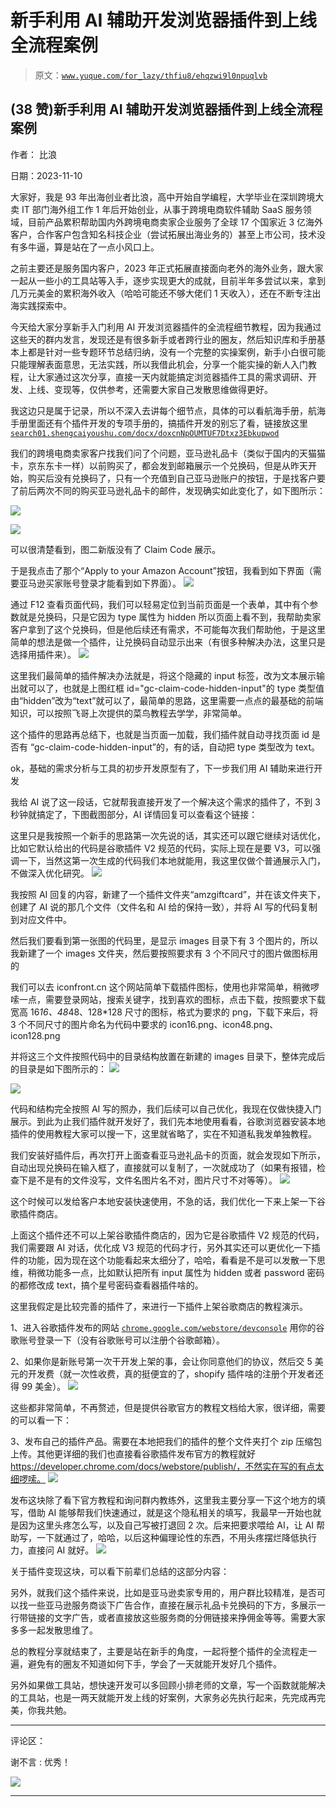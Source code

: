 # 新手利用 AI 辅助开发浏览器插件到上线全流程案例

> 原文：[`www.yuque.com/for_lazy/thfiu8/ehqzwi9l0npuqlvb`](https://www.yuque.com/for_lazy/thfiu8/ehqzwi9l0npuqlvb)

## (38 赞)新手利用 AI 辅助开发浏览器插件到上线全流程案例

作者： 比浪

日期：2023-11-10

大家好，我是 93 年出海创业者比浪，高中开始自学编程，大学毕业在深圳跨境大卖 IT 部门海外组工作 1 年后开始创业，从事于跨境电商软件辅助 SaaS 服务领域，目前产品累积帮助国内外跨境电商卖家企业服务了全球 17 个国家近 3 亿海外客户，合作客户包含知名科技企业（尝试拓展出海业务的）甚至上市公司，技术没有多牛逼，算是站在了一点小风口上。

之前主要还是服务国内客户，2023 年正式拓展直接面向老外的海外业务，跟大家一起从一些小的工具站等入手，逐步实现更大的成就，目前半年多尝试以来，拿到几万元美金的累积海外收入（哈哈可能还不够大佬们 1 天收入），还在不断专注出海实践探索中。

今天给大家分享新手入门利用 AI 开发浏览器插件的全流程细节教程，因为我通过这些天的群内发言，发现还是有很多新手或者跨行业的圈友，然后知识库和手册基本上都是针对一些专题环节总结归纳，没有一个完整的实操案例，新手小白很可能只能理解表面意思，无法实践，所以我借此机会，分享一个能实操的新人入门教程，让大家通过这次分享，直接一天内就能搞定浏览器插件工具的需求调研、开发、上线、变现等，仅供参考，还需要大家自己发散思维做得更好。

我这边只是属于记录，所以不深入去讲每个细节点，具体的可以看航海手册，航海手册里面还有个插件开发的专项手册的，搞插件开发的别忘了看，链接放这里 [`search01.shengcaiyoushu.com/docx/doxcnNpOUMTUF7Dtxz3Ebkupwod`](https://search01.shengcaiyoushu.com/docx/doxcnNpOUMTUF7Dtxz3Ebkupwod)

我们的跨境电商卖家客户找我们问了个问题，亚马逊礼品卡（类似于国内的天猫猫卡，京东东卡一样）以前购买了，都会发到邮箱展示一个兑换码，但是从昨天开始，购买后没有兑换码了，只有一个充值到自己亚马逊账户的按钮，于是找客户要了前后两次不同的购买亚马逊礼品卡的邮件，发现确实如此变化了，如下图所示：

![](img/f6d5b63c99d0817872be4dd1d5235a6c.png)

![](img/eddc52de2267c663e38caca9c81780e9.png)

可以很清楚看到，图二新版没有了 Claim Code 展示。

于是我点击了那个“Apply to your Amazon Account”按钮，我看到如下界面（需要亚马逊买家账号登录才能看到如下界面）。
![](img/239bdd02bd1e228827d05adb33a9082a.png)

通过 F12 查看页面代码，我们可以轻易定位到当前页面是一个表单，其中有个参数就是兑换码，只是它因为 type 属性为 hidden 所以页面上看不到，我帮助卖家客户拿到了这个兑换码，但是他后续还有需求，不可能每次我们帮助他，于是这里简单的想法是做一个插件，让兑换码自动显示出来（有很多种解决办法，这里只是选择用插件来）。
![](img/4db937f505c865be1ebe54e97ebab522.png)

这里我们最简单的插件解决办法就是，将这个隐藏的 input 标签，改为文本展示输出就可以了，也就是上图红框 id="gc-claim-code-hidden-input"的 type 类型值由“hidden”改为“text”就可以了，最简单的思路，这里需要一点点的最基础的前端知识，可以按照飞哥上次提供的菜鸟教程去学学，非常简单。

这个插件的思路再总结下，也就是当页面一加载，我们插件就自动寻找页面 id 是否有 “gc-claim-code-hidden-input”的，有的话，自动把 type 类型改为 text。

ok，基础的需求分析与工具的初步开发原型有了，下一步我们用 AI 辅助来进行开发

我给 AI 说了这一段话，它就帮我直接开发了一个解决这个需求的插件了，不到 3 秒钟就搞定了，下图截图部分，AI 详情回复可以查看这个链接：

这里只是我按照一个新手的思路第一次先说的话，其实还可以跟它继续对话优化，比如它默认给出的代码是谷歌插件 V2 规范的代码，实际上现在是要 V3，可以强调一下，当然这第一次生成的代码我们本地就能用，我这里仅做个普通展示入门，不做深入优化研究。
![](img/21ca226b4f3f08ff267b73237f008840.png)

我按照 AI 回复的内容，新建了一个插件文件夹“amzgiftcard”，并在该文件夹下，创建了 AI 说的那几个文件（文件名和 AI 给的保持一致），并将 AI 写的代码复制到对应文件中。

然后我们要看到第一张图的代码里，是显示 images 目录下有 3 个图片的，所以我新建了一个 images 文件夹，然后要按照要求有 3 个不同尺寸的图片做图标用的

我们可以去 iconfront.cn 这个网站简单下载插件图标，使用也非常简单，稍微啰嗦一点，需要登录网站，搜索关键字，找到喜欢的图标，点击下载，按照要求下载宽高 16*16、48*48、128*128 尺寸的图标，格式为要求的 png，下载下来后，将 3 个不同尺寸的图片命名为代码中要求的 icon16.png、icon48.png、icon128.png

并将这三个文件按照代码中的目录结构放置在新建的 images 目录下，整体完成后的目录是如下图所示的：
![](img/1be444dae1d95a7b01191d12e8199b19.png)

![](img/83742865197180b7da08023bd159a3eb.png)

代码和结构完全按照 AI 写的照办，我们后续可以自己优化，我现在仅做快捷入门展示。到此为止我们插件就开发好了，我们先本地使用看看，谷歌浏览器安装本地插件的使用教程大家可以搜一下，这里就省略了，实在不知道私我发单独教程。

我们安装好插件后，再次打开上面查看亚马逊礼品卡的页面，就会发现如下所示，自动出现兑换码在输入框了，直接就可以复制了，一次就成功了（如果有报错，检查下是不是有的文件没写，文件名图片名不对，图片尺寸不对等等）。
![](img/843a652a85d87b6676068c829f246012.png)

这个时候可以发给客户本地安装快速使用，不急的话，我们优化一下来上架一下谷歌插件商店。

上面这个插件还不可以上架谷歌插件商店的，因为它是谷歌插件 V2 规范的代码，我们需要跟 AI 对话，优化成 V3 规范的代码才行，另外其实还可以更优化一下插件的功能，因为现在这个功能看起来太细分了，哈哈，看看是不是可以发散一下思维，稍微功能多一点，比如默认把所有 input 属性为 hidden 或者 password 密码的都修改成 text，搞个星号密码查看器插件啥的。

这里我假定是比较完善的插件了，来进行一下插件上架谷歌商店的教程演示。

1、进入谷歌插件发布的网站 [`chrome.google.com/webstore/devconsole`](https://chrome.google.com/webstore/devconsole)
用你的谷歌账号登录一下（没有谷歌账号可以注册个谷歌邮箱）。

2、如果你是新账号第一次干开发上架的事，会让你同意他们的协议，然后交 5 美元的开发费（就一次性收费，真的挺便宜的了，shopify 插件啥的注册个开发者还得 99 美金）。
![](img/1da7659023a68ec8d2b6524fe13a85ac.png)

这些都非常简单，不再赘述，但是提供谷歌官方的教程文档给大家，很详细，需要的可以看一下：

3、发布自己的插件产品。需要在本地把我们的插件的整个文件夹打个 zip 压缩包上传。其他更详细的我们也直接看谷歌插件发布官方的教程就好 https://developer.chrome.com/docs/webstore/publish/，不然实在写的有点太细啰嗦。
![](img/7cb610de2680f3aaca2c7e3a165dadab.png)

发布这块除了看下官方教程和询问群内教练外，这里我主要分享一下这个地方的填写，借助 AI 能够帮我们快速通过，就是这个隐私相关的填写，我最早一开始也就是因为这里头疼怎么写，以及自己写被打退回 2 次。后来把要求喂给 AI，让 AI 帮助写，一下就通过了，哈哈，以后这种偏理论性的东西，不用头疼摆烂降低执行力，直接问 AI 就好。
![](img/96481279ae0b4d04da406c22040679fc.png)

关于插件变现这块，可以看下前辈们总结的这部分内容：

另外，就我们这个插件来说，比如是亚马逊卖家专用的，用户群比较精准，是否可以找一些亚马逊服务商谈下广告合作，直接在展示礼品卡兑换码的下方，多展示一行带链接的文字广告，或者直接放这些服务商的分佣链接来挣佣金等等。需要大家多多一起发散思维了。

总的教程分享就结束了，主要是站在新手的角度，一起将整个插件的全流程走一遍，避免有的圈友不知道如何下手，学会了一天就能开发好几个插件。

另外如果做工具站，想快速开发可以多回顾小排老师的文章，写一个函数就能解决的工具站，也是一两天就能开发上线的好案例，大家务必先执行起来，先完成再完美，你我共勉。

* * *

评论区：

谢不言 : 优秀！

![](img/1c37d505930596d12a88ab23e11aa07a.png)

* * *